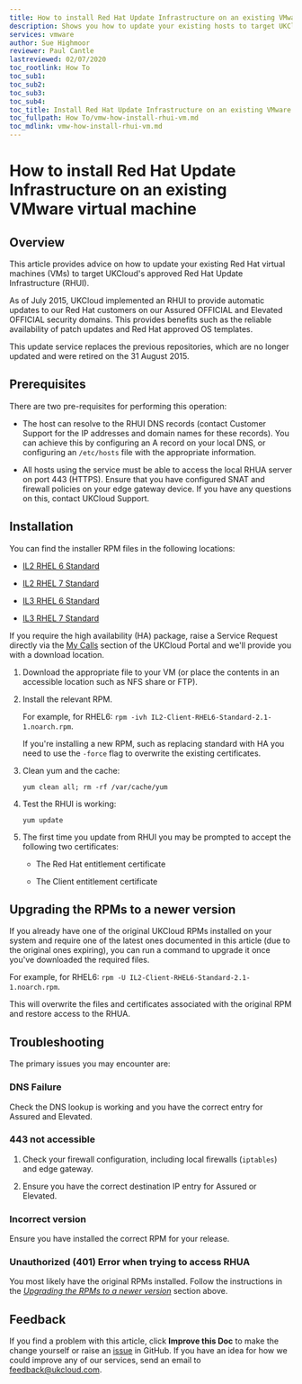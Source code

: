 ```yaml
---
title: How to install Red Hat Update Infrastructure on an existing VMware virtual machine
description: Shows you how to update your existing hosts to target UKCloud's approved Red Hat Update Infrastructure (RHUI)
services: vmware
author: Sue Highmoor
reviewer: Paul Cantle
lastreviewed: 02/07/2020
toc_rootlink: How To
toc_sub1: 
toc_sub2:
toc_sub3:
toc_sub4:
toc_title: Install Red Hat Update Infrastructure on an existing VMware virtual machine
toc_fullpath: How To/vmw-how-install-rhui-vm.md
toc_mdlink: vmw-how-install-rhui-vm.md
---
```


# How to install Red Hat Update Infrastructure on an existing VMware virtual machine

## Overview

This article provides advice on how to update your existing Red Hat virtual machines (VMs) to target UKCloud's approved Red Hat Update Infrastructure (RHUI).

As of July 2015, UKCloud implemented an RHUI to provide automatic updates to our Red Hat customers on our Assured OFFICIAL and Elevated OFFICIAL security domains. This provides benefits such as the reliable availability of patch updates and Red Hat approved OS templates.

This update service replaces the previous repositories, which are no longer updated and were retired on the 31 August 2015.

## Prerequisites

There are two pre-requisites for performing this operation:

- The host can resolve to the RHUI DNS records (contact Customer Support for the IP addresses and domain names for these records). You can achieve this by configuring an A record on your local DNS, or configuring an `/etc/hosts` file with the appropriate information.

- All hosts using the service must be able to access the local RHUA server on port 443 (HTTPS). Ensure that you have configured SNAT and firewall policies on your edge gateway device. If you have any questions on this, contact UKCloud Support.

## Installation

You can find the installer RPM files in the following locations:

- [IL2 RHEL 6 Standard](https://cas.frn00006.ukcloud.com/Docs/UKCloud_Shared_Services/IL2-Client-RHEL6-Standard-2.1-1.noarch.rpm?AWSAccessKeyId=438-1048-5-aefff7-1&Expires=1625261766&Signature=zCxurIGSgb2TLrr2ISgqngRuTeU%3D)

- [IL2 RHEL 7 Standard](https://cas.frn00006.ukcloud.com/Docs/UKCloud_Shared_Services/IL2-Client-RHEL7-Standard-2.1-1.noarch.rpm?AWSAccessKeyId=438-1048-5-aefff7-1&Expires=1625261781&Signature=txJ05hPU56lncP%2Bj8hvdgfJJFok%3D)

- [IL3 RHEL 6 Standard](https://cas.frn00006.ukcloud.com/Docs/UKCloud_Shared_Services/IL3-Client-RHEL6-Standard-2.1-1.noarch.rpm?AWSAccessKeyId=438-1048-5-aefff7-1&Expires=1625261791&Signature=ser5iUAzUdPOX1hBHyRjw6PUULI%3D)

- [IL3 RHEL 7 Standard](https://cas.frn00006.ukcloud.com/Docs/UKCloud_Shared_Services/IL3-Client-RHEL7-Standard-2.1-1.noarch.rpm?AWSAccessKeyId=438-1048-5-aefff7-1&Expires=1625261806&Signature=tPUvM%2B53G1qVD6lCEUbDNQ9IMX8%3D)

If you require the high availability (HA) package, raise a Service Request directly via the [My Calls](https://portal.skyscapecloud.com/support/ivanti) section of the UKCloud Portal and we'll provide you with a download location.

1. Download the appropriate file to your VM (or place the contents in an accessible location such as NFS share or FTP).

2. Install the relevant RPM.

    For example, for RHEL6: `rpm -ivh IL2-Client-RHEL6-Standard-2.1-1.noarch.rpm`.

    If you're installing a new RPM, such as replacing standard with HA you need to use the `-force` flag to overwrite the existing certificates.

3. Clean yum and the cache:

       yum clean all; rm -rf /var/cache/yum

4. Test the RHUI is working:

       yum update

5. The first time you update from RHUI you may be prompted to accept the following two certificates:

    - The Red Hat entitlement certificate

    - The Client entitlement certificate
    
## Upgrading the RPMs to a newer version

If you already have one of the original UKCloud RPMs installed on your system and require one of the latest ones documented in this article (due to the original ones expiring), you can run a command to upgrade it once you've downloaded the required files.

For example, for RHEL6: `rpm -U IL2-Client-RHEL6-Standard-2.1-1.noarch.rpm`.

This will overwrite the files and certificates associated with the original RPM and restore access to the RHUA.

## Troubleshooting

The primary issues you may encounter are:

### DNS Failure

Check the DNS lookup is working and you have the correct entry for Assured and Elevated.

### 443 not accessible

1. Check your firewall configuration, including local firewalls (`iptables`) and edge gateway.

2. Ensure you have the correct destination IP entry for Assured or Elevated.

### Incorrect version

Ensure you have installed the correct RPM for your release.

### Unauthorized (401) Error when trying to access RHUA

You most likely have the original RPMs installed. Follow the instructions in the [*Upgrading the RPMs to a newer version*](#upgrading-the-rpms-to-a-newer-version) section above.

## Feedback

If you find a problem with this article, click **Improve this Doc** to make the change yourself or raise an [issue](https://github.com/UKCloud/documentation/issues) in GitHub. If you have an idea for how we could improve any of our services, send an email to <feedback@ukcloud.com>.

